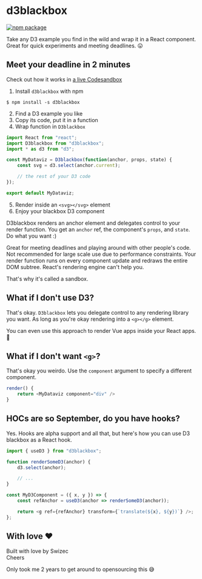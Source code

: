 # d3blackbox

[![npm package][npm-badge]][npm]

Take any D3 example you find in the wild and wrap it in a React component. Great for quick experiments and meeting deadlines. 😛

## Meet your deadline in 2 minutes

Check out how it works in [a live Codesandbox](https://codesandbox.io/s/9jm82v2lry)

1. Install `d3blackbox` with npm

```
$ npm install -s d3blackbox
```

2. Find a D3 example you like
3. Copy its code, put it in a function
4. Wrap function in `D3blackbox`

```javascript
import React from "react";
import D3blackbox from "d3blackbox";
import * as d3 from "d3";

const MyDataviz = D3blackbox(function(anchor, props, state) {
    const svg = d3.select(anchor.current);

    // the rest of your D3 code
});

export default MyDataviz;
```

5. Render inside an `<svg></svg>` element
6. Enjoy your blackbox D3 component

D3blackbox renders an anchor element and delegates control to your render function. You get an `anchor` ref, the component's `props`, and `state`. Do what you want :)

Great for meeting deadlines and playing around with other people's code. Not recommended for large scale use due to performance constraints. Your render function runs on every component update and redraws the entire DOM subtree. React's rendering engine can't help you.

That's why it's called a sandbox.

## What if I don't use D3?

That's okay. `D3blackbox` lets you delegate control to any rendering library you want. As long as you're okay rendering into a `<g></g>` element.

You can even use this approach to render Vue apps inside your React apps. 🤨

## What if I don't want `<g>`?

That's okay you weirdo. Use the `component` argument to specify a different component.

```javascript
render() {
    return <MyDataviz component="div" />
}
```

## HOCs are so September, do you have hooks?

Yes. Hooks are alpha support and all that, but here's how you can use D3 blackbox as a React hook.

```javascript
import { useD3 } from "d3blackbox";

function renderSomeD3(anchor) {
    d3.select(anchor);

    // ...
}

const MyD3Component = ({ x, y }) => {
    const refAnchor = useD3(anchor => renderSomeD3(anchor));

    return <g ref={refAnchor} transform={`translate(${x}, ${y})`} />;
};
```

## With love ❤️

Built with love by Swizec<br>
Cheers

Only took me 2 years to get around to opensourcing this 😅

[npm-badge]: https://img.shields.io/npm/v/npm-package.png?style=flat-square
[npm]: https://www.npmjs.org/package/npm-package

